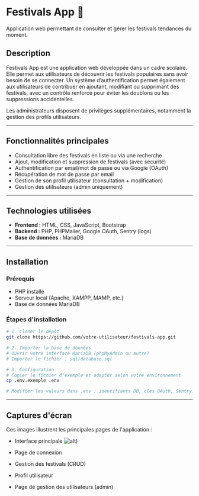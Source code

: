 # Festivals App 🎉

Application web permettant de consulter et gérer les festivals tendances du moment.

## Description

Festivals App est une application web développée dans un cadre scolaire. Elle permet aux utilisateurs de découvrir les festivals populaires sans avoir besoin de se connecter. Un système d’authentification permet également aux utilisateurs de contribuer en ajoutant, modifiant ou supprimant des festivals, avec un contrôle renforcé pour éviter les doublons ou les suppressions accidentelles.

Les administrateurs disposent de privilèges supplémentaires, notamment la gestion des profils utilisateurs.

---

## Fonctionnalités principales

-  Consultation libre des festivals en liste ou via une recherche
-  Ajout, modification et suppression de festivals (avec sécurité)
-  Authentification par email/mot de passe ou via Google (OAuth)
-  Récupération de mot de passe par email
-  Gestion de son profil utilisateur (consultation + modification)
-  Gestion des utilisateurs (admin uniquement)

---

## Technologies utilisées

- **Frontend :** HTML, CSS, JavaScript, Bootstrap
- **Backend :** PHP, PHPMailer, Google OAuth, Sentry (logs)
- **Base de données :** MariaDB

---

## Installation

### Prérequis

- PHP installé
- Serveur local (Apache, XAMPP, MAMP, etc.)
- Base de données MariaDB

### Étapes d'installation

```bash
# 1. Cloner le dépôt
git clone https://github.com/votre-utilisateur/festivals-app.git

# 2. Importer la base de données
# Ouvrir votre interface MariaDB (phpMyAdmin ou autre)
# Importer le fichier : sql/database.sql

# 3. Configuration
# Copier le fichier d'exemple et adapter selon votre environnement
cp .env.exemple .env

# Modifier les valeurs dans .env : identifiants DB, clés OAuth, Sentry.

```
---

## Captures d'écran

Ces images illustrent les principales pages de l'application :

- Interface principale
![alt](path/to/image))
- Page de connexion

- Gestion des festivals (CRUD)

- Profil utilisateur

- Page de gestion des utilisateurs (admin)


